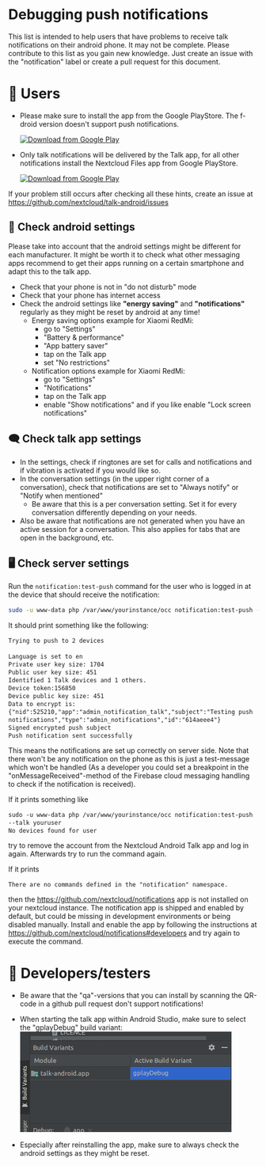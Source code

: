 # Debugging push notifications

This list is intended to help users that have problems to receive talk notifications on their android phone. It may 
not be complete. Please contribute to this list as you gain new knowledge. Just create an issue with the 
"notification" label or create a pull request for this document. 

# 📱 Users
- Please make sure to install the app from the Google PlayStore. The f-droid version doesn't support push notifications.

  [<img src="https://play.google.com/intl/en_us/badges/images/generic/en_badge_web_generic.png"
  alt="Download from Google Play"
  height="80">](https://play.google.com/store/apps/details?id=com.nextcloud.talk2)
- Only talk notifications will be delivered by the Talk app, for all other notifications install the Nextcloud Files 
  app from Google PlayStore.

  [<img src="https://play.google.com/intl/en_us/badges/images/generic/en_badge_web_generic.png"
  alt="Download from Google Play"
  height="80">](https://play.google.com/store/apps/details?id=com.nextcloud.client)

If your problem still occurs after checking all these hints, create an issue at https://github.com/nextcloud/talk-android/issues

## 🤖 Check android settings

Please take into account that the android settings might be different for each manufacturer. It might be worth it to check what other messaging apps recommend to get their apps running on a certain smartphone and adapt this to the talk app.

- Check that your phone is not in "do not disturb" mode
- Check that your phone has internet access
- Check the android settings like **"energy saving"** and **"notifications"** regularly as they might be reset by
 android at 
  any time!
    - Energy saving options example for Xiaomi RedMi:
		- go to "Settings" 
        - "Battery & performance"
        - "App battery saver"
        - tap on the Talk app 
        - set "No restrictions"
    - Notification options example for Xiaomi RedMi:
		- go to "Settings" 
        - "Notifications" 
        - tap on the Talk app 
        - enable "Show notifications" and if you like 
          enable "Lock screen notifications"

## 🗨️ Check talk app settings
- In the settings, check if ringtones are set for calls and notifications and if vibration is activated if you would 
  like so.
- In the conversation settings (in the upper right corner of a conversation), check that notifications are set to 
  "Always notify" or "Notify when mentioned"
	- Be aware that this is a per conversation setting. Set it for every conversation differently depending on your 
      needs.
- Also be aware that notifications are not generated when you have an active session for a conversation. This also applies for tabs that are open in the background, etc.

## 🖥 Check server settings

Run the `notification:test-push` command for the user who is logged in at the device that should receive the notification:

```bash
sudo -u www-data php /var/www/yourinstance/occ notification:test-push --talk youruser
```

It should print something like the following:
```
Trying to push to 2 devices
  
Language is set to en
Private user key size: 1704
Public user key size: 451
Identified 1 Talk devices and 1 others.
Device token:156850
Device public key size: 451
Data to encrypt is: {"nid":525210,"app":"admin_notification_talk","subject":"Testing push notifications","type":"admin_notifications","id":"614aeee4"}
Signed encrypted push subject
Push notification sent successfully
```
This means the notifications are set up correctly on server side. Note that there won't be any notification on the
 phone as this is just a test-message which won't be handled (As a developer you could set a breakpoint in the
  "onMessageReceived"-method of the Firebase cloud messaging handling to check if the notification is received).

If it prints something like
```
sudo -u www-data php /var/www/yourinstance/occ notification:test-push --talk youruser
No devices found for user
```
try to remove the account from the Nextcloud Android Talk app and log in again. Afterwards try to run the command
 again.

If it prints
```
There are no commands defined in the "notification" namespace. 
```
then the https://github.com/nextcloud/notifications app is not installed on your nextcloud instance.
The notification app is shipped and enabled by default, but could be missing in development environments or being disabled manually.
Install and enable the app by following the instructions at https://github.com/nextcloud/notifications#developers and
 try again to execute the command.

# 🦺 Developers/testers
- Be aware that the "qa"-versions that you can install by scanning the QR-code in a github pull request don't 
  support notifications!

- When starting the talk app within Android Studio, make sure to select the "gplayDebug" build variant:
![gplay debug build variant](/docs/gplayDebugBuildVariant.png "gplay debug build variant")

- Especially after reinstalling the app, make sure to always check the android settings as they might be reset.